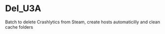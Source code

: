 # Del_U3A
Batch to delete Crashlytics from Steam, create hosts automaticilly and clean cache folders

